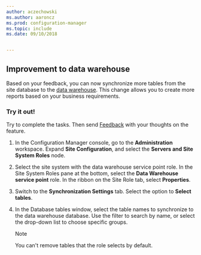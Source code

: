 ```yaml
---
author: aczechowski
ms.author: aaroncz
ms.prod: configuration-manager
ms.topic: include
ms.date: 09/10/2018


---
```


## <a name="bkmk_dataw"></a> Improvement to data warehouse
<!--1358870--> 

Based on your feedback, you can now synchronize more tables from the site database to the [data warehouse](../../servers/manage/data-warehouse.md). This change allows you to create more reports based on your business requirements.

### Try it out!

Try to complete the tasks. Then send [Feedback](../../understand/product-feedback.md) with your thoughts on the feature.

1. In the Configuration Manager console, go to the **Administration** workspace. Expand **Site Configuration**, and select the **Servers and Site System Roles** node.  

2. Select the site system with the data warehouse service point role. In the Site System Roles pane at the bottom, select the **Data Warehouse service point** role. In the ribbon on the Site Role tab, select **Properties**.  

3. Switch to the **Synchronization Settings** tab. Select the option to **Select tables**.  

4. In the Database tables window, select the table names to synchronize to the data warehouse database. Use the filter to search by name, or select the drop-down list to choose specific groups.  

    > [!Note]  
    > You can't remove tables that the role selects by default.  

